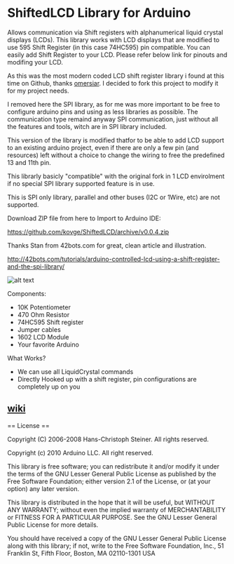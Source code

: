 # ShiftedLCD Library for Arduino

Allows communication via Shift registers with alphanumerical liquid crystal displays (LCDs). 
This library works with LCD displays that are modified to use 595 Shift Register (in this case 74HC595) pin compatible. 
You can easily add Shift Register to your LCD. Please refer below link for pinouts and modifing your LCD.

As this was the most modern coded LCD shift register library i found at this time on Github, thanks [omersiar](https://github.com/omersiar).
I decided to fork this project to modify it for my project needs. 

I removed here the SPI library, as for me was more important to be free to configure arduino pins and using as less
libraries as possible. The communication type remaind anyway SPI communication, just without all the features and tools, witch are in SPI library included.

This version of the library is modified thatfor to be able to add LCD support to an existing arduino project,
even if there are only a few pin (and resources) left without a choice to change the wiring to free the predefined 13 and 11th pin.

This librarly basicly "compatible" with the original fork in 1 LCD envirolment if no special SPI library supported feature is in use.

This is SPI only library, parallel and other buses (I2C or 1Wire, etc) are not supported.

Download ZIP file from here to Import to Arduino IDE:

https://github.com/kovge/ShiftedLCD/archive/v0.0.4.zip

Thanks Stan from 42bots.com for great, clean article and illustration.

http://42bots.com/tutorials/arduino-controlled-lcd-using-a-shift-register-and-the-spi-library/

![alt text][logo]

[logo]: http://42bots.com/wp-content/uploads/2013/12/arduino-lcd-liquidcrystal-spi-connections-v3.png "Wiring"

Components:
 * 10K Potentiometer
 * 470 Ohm Resistor
 * 74HC595 Shift register
 * Jumper cables
 * 1602 LCD Module
 * Your favorite Arduino 

What Works?

* We can use all LiquidCrystal commands
* Directly Hooked up with a shift register, pin configurations are completely up on you

## [wiki](https://github.com/kovge/ShiftedLCD/wiki)

== License ==

Copyright (C) 2006-2008 Hans-Christoph Steiner. All rights reserved.

Copyright (c) 2010 Arduino LLC. All right reserved.

This library is free software; you can redistribute it and/or
modify it under the terms of the GNU Lesser General Public
License as published by the Free Software Foundation; either
version 2.1 of the License, or (at your option) any later version.

This library is distributed in the hope that it will be useful,
but WITHOUT ANY WARRANTY; without even the implied warranty of
MERCHANTABILITY or FITNESS FOR A PARTICULAR PURPOSE. See the GNU
Lesser General Public License for more details.

You should have received a copy of the GNU Lesser General Public
License along with this library; if not, write to the Free Software
Foundation, Inc., 51 Franklin St, Fifth Floor, Boston, MA 02110-1301 USA
